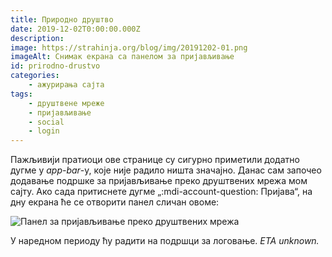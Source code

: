 ```yaml
---
title: Природно друштво
date: 2019-12-02T0:00:00.000Z
description:
image: https://strahinja.org/blog/img/20191202-01.png
imageAlt: Снимак екрана са панелом за пријављивање
id: prirodno-drustvo 
categories:
    - ажурирања сајта
tags:
    - друштвене мреже
    - пријављивање
    - social
    - login
---
```


Пажљивији пратиоци ове странице су сигурно приметили додатно дугме у
_app-bar_-у, које није радило ништа значајно. Данас сам започео додавање подршке
за пријављивање преко друштвених мрежа мом сајту. Ако сада притиснете дугме
„:mdi-account-question: Пријава“, на дну екрана ће се отворити панел сличан
овоме:

![Панел за пријављивање преко друштвених мрежа](/blog/img/20191202-01.png)

У наредном периоду ћу радити на подршци за логовање. _ETA unknown._

